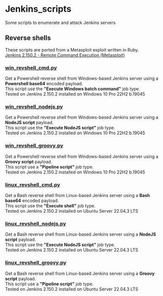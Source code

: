 # Jenkins_scripts
Some scripts to enumerate and attack Jenkins servers

## Reverse shells
These scripts are ported from a Metasploit exploit written in Ruby.\
[Jenkins 2.150.2 - Remote Command Execution (Metasploit)](https://www.exploit-db.com/exploits/46352)

### [win_revshell_cmd.py](win_revshell_cmd.py/)
Get a Powershell reverse shell from Windows-based Jenkins server using a **Powershell base64** encoded payload.\
This script use the **"Execute Windows batch command"** job type.\
Tested on Jenkins 2.150.2 installed on Windows 10 Pro 22H2 b.19045

### [win_revshell_nodejs.py](win_revshell_nodejs.py/)
Get a Powershell reverse shell from Windows-based Jenkins server using a **NodeJS script** payload.\
This script use the **"Execute NodeJS script"** job type.\
Tested on Jenkins 2.150.2 installed on Windows 10 Pro 22H2 b.19045

### [win_revshell_groovy.py](win_revshell_groovy.py/)
Get a Powershell reverse shell from Windows-based Jenkins server using a **Groovy script** payload.\
This script use a **"Pipeline script"** job type.\
Tested on Jenkins 2.150.2 installed on Windows 10 Pro 22H2 b.19045

### [linux_revshell_cmd.py](linux_revshell_cmd.py/)
Get a Bash reverse shell from Linux-based Jenkins server using a **Bash base64** encoded payload.\
This script use the **"Execute shell"** job type.\
Tested on Jenkins 2.150.2 installed on Ubuntu Server 22.04.3 LTS

### [linux_revshell_nodejs.py](linux_revshell_nodejs.py/)
Get a Bash reverse shell from Linux-based Jenkins server using a **NodeJS script** payload.\
This script use the **"Execute NodeJS script"** job type.\
Tested on Jenkins 2.150.2 installed on Ubuntu Server 22.04.3 LTS

### [linux_revshell_groovy.py](linux_revshell_groovy.py/)
Get a Bash reverse shell from Linux-based Jenkins server using a **Groovy script** payload.\
This script use a **"Pipeline script"** job type.\
Tested on Jenkins 2.150.2 installed on Ubuntu Server 22.04.3 LTS
